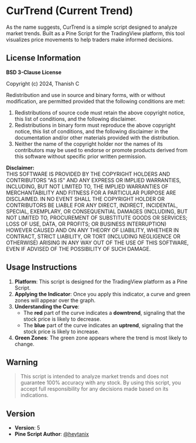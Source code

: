# CurTrend (Current Trend)

As the name suggests, CurTrend is a simple script designed to analyze market trends. Built as a Pine Script for the TradingView platform, this tool visualizes price movements to help traders make informed decisions.

## License Information

**BSD 3-Clause License**

Copyright (c) 2024, Thanish C

Redistribution and use in source and binary forms, with or without modification, are permitted provided that the following conditions are met:

1. Redistributions of source code must retain the above copyright notice, this list of conditions, and the following disclaimer.
2. Redistributions in binary form must reproduce the above copyright notice, this list of conditions, and the following disclaimer in the documentation and/or other materials provided with the distribution.
3. Neither the name of the copyright holder nor the names of its contributors may be used to endorse or promote products derived from this software without specific prior written permission.

**Disclaimer:**  
THIS SOFTWARE IS PROVIDED BY THE COPYRIGHT HOLDERS AND CONTRIBUTORS "AS IS" AND ANY EXPRESS OR IMPLIED WARRANTIES, INCLUDING, BUT NOT LIMITED TO, THE IMPLIED WARRANTIES OF MERCHANTABILITY AND FITNESS FOR A PARTICULAR PURPOSE ARE DISCLAIMED. IN NO EVENT SHALL THE COPYRIGHT HOLDER OR CONTRIBUTORS BE LIABLE FOR ANY DIRECT, INDIRECT, INCIDENTAL, SPECIAL, EXEMPLARY, OR CONSEQUENTIAL DAMAGES (INCLUDING, BUT NOT LIMITED TO, PROCUREMENT OF SUBSTITUTE GOODS OR SERVICES; LOSS OF USE, DATA, OR PROFITS; OR BUSINESS INTERRUPTION) HOWEVER CAUSED AND ON ANY THEORY OF LIABILITY, WHETHER IN CONTRACT, STRICT LIABILITY, OR TORT (INCLUDING NEGLIGENCE OR OTHERWISE) ARISING IN ANY WAY OUT OF THE USE OF THIS SOFTWARE, EVEN IF ADVISED OF THE POSSIBILITY OF SUCH DAMAGE.

## Usage Instructions

1. **Platform**: This script is designed for the TradingView platform as a Pine Script.
2. **Applying the Indicator**: Once you apply this indicator, a curve and green zones will appear over the graph.
3. **Understanding the Curve**:
   - The **red** part of the curve indicates a **downtrend**, signaling that the stock price is likely to decrease.
   - The **blue** part of the curve indicates an **uptrend**, signaling that the stock price is likely to increase.
4. **Green Zones**: The green zone appears where the trend is most likely to change.

## Warning

> This script is intended to analyze market trends and does not guarantee 100% accuracy with any stock. By using this script, you accept full responsibility for any decisions made based on its indications.

## Version

- **Version**: 5
- **Pine Script Author**: [@heytanix](https://github.com/heytanix)
